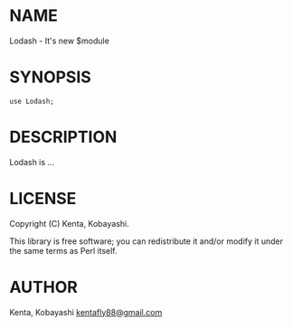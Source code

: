 # NAME

Lodash - It's new $module

# SYNOPSIS

    use Lodash;

# DESCRIPTION

Lodash is ...

# LICENSE

Copyright (C) Kenta, Kobayashi.

This library is free software; you can redistribute it and/or modify
it under the same terms as Perl itself.

# AUTHOR

Kenta, Kobayashi <kentafly88@gmail.com>
